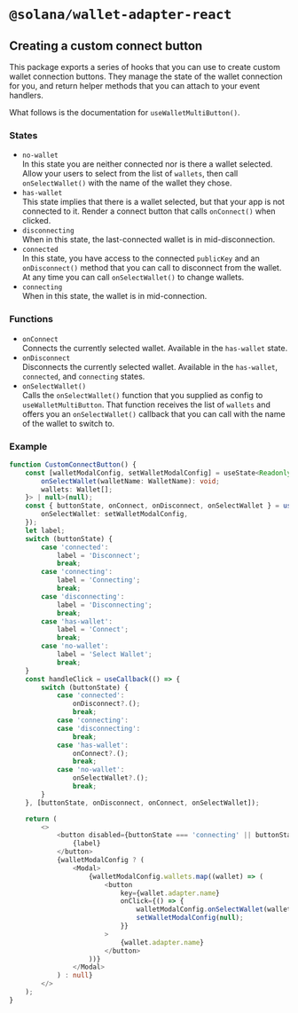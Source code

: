 # `@solana/wallet-adapter-react`

## Creating a custom connect button

This package exports a series of hooks that you can use to create custom wallet connection buttons. They manage the state of the wallet connection for you, and return helper methods that you can attach to your event handlers.

What follows is the documentation for `useWalletMultiButton()`.

### States

-   `no-wallet` \
    In this state you are neither connected nor is there a wallet selected. Allow your users to select from the list of `wallets`, then call `onSelectWallet()` with the name of the wallet they chose.
-   `has-wallet` \
    This state implies that there is a wallet selected, but that your app is not connected to it. Render a connect button that calls `onConnect()` when clicked.
-   `disconnecting` \
    When in this state, the last-connected wallet is in mid-disconnection.
-   `connected` \
    In this state, you have access to the connected `publicKey` and an `onDisconnect()` method that you can call to disconnect from the wallet. At any time you can call `onSelectWallet()` to change wallets.
-   `connecting` \
    When in this state, the wallet is in mid-connection.

### Functions

-   `onConnect` \
     Connects the currently selected wallet. Available in the `has-wallet` state.
-   `onDisconnect` \
     Disconnects the currently selected wallet. Available in the `has-wallet`, `connected`, and `connecting` states.
-   `onSelectWallet()` \
     Calls the `onSelectWallet()` function that you supplied as config to `useWalletMultiButton`. That function receives the list of `wallets` and offers you an `onSelectWallet()` callback that you can call with the name of the wallet to switch to.

### Example

```ts
function CustomConnectButton() {
    const [walletModalConfig, setWalletModalConfig] = useState<Readonly<{
        onSelectWallet(walletName: WalletName): void;
        wallets: Wallet[];
    }> | null>(null);
    const { buttonState, onConnect, onDisconnect, onSelectWallet } = useWalletMultiButton({
        onSelectWallet: setWalletModalConfig,
    });
    let label;
    switch (buttonState) {
        case 'connected':
            label = 'Disconnect';
            break;
        case 'connecting':
            label = 'Connecting';
            break;
        case 'disconnecting':
            label = 'Disconnecting';
            break;
        case 'has-wallet':
            label = 'Connect';
            break;
        case 'no-wallet':
            label = 'Select Wallet';
            break;
    }
    const handleClick = useCallback(() => {
        switch (buttonState) {
            case 'connected':
                onDisconnect?.();
                break;
            case 'connecting':
            case 'disconnecting':
                break;
            case 'has-wallet':
                onConnect?.();
                break;
            case 'no-wallet':
                onSelectWallet?.();
                break;
        }
    }, [buttonState, onDisconnect, onConnect, onSelectWallet]);

    return (
        <>
            <button disabled={buttonState === 'connecting' || buttonState === 'disconnecting'} onClick={handleClick}>
                {label}
            </button>
            {walletModalConfig ? (
                <Modal>
                    {walletModalConfig.wallets.map((wallet) => (
                        <button
                            key={wallet.adapter.name}
                            onClick={() => {
                                walletModalConfig.onSelectWallet(wallet.adapter.name);
                                setWalletModalConfig(null);
                            }}
                        >
                            {wallet.adapter.name}
                        </button>
                    ))}
                </Modal>
            ) : null}
        </>
    );
}
```

